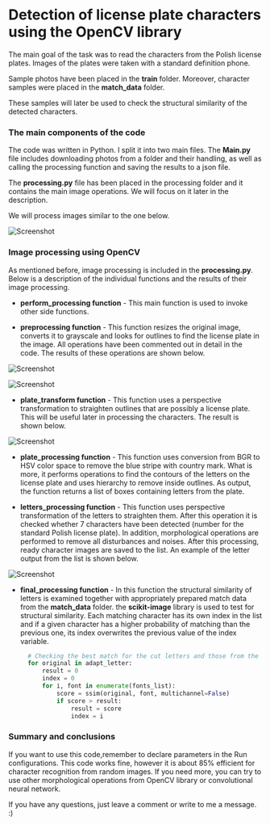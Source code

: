 # Detection of license plate characters using the OpenCV library 

The main goal of the task was to read the characters from the Polish license plates.
Images of the plates were taken with a standard definition phone. 

Sample photos have been placed in the **train** folder.
Moreover, character samples were placed in the **match_data** folder. 

These samples will later be used to check the structural similarity of the detected characters.


### The main components of the code

The code was written in Python. I split it into two main files. The **Main.py** file includes downloading photos from a folder and their handling, as well as calling the processing function and saving the results to a json file.

The **processing.py** file has been placed in the processing folder and it contains the main image operations. We will focus on it later in the description.

We will process images similar to the one below.

![Screenshot](https://github.com/KRoszyk/License_plates_OpenCV_project/blob/main/openCV__smaller_images/original.PNG)
### Image processing using OpenCV

As mentioned before, image processing is included in the **processing.py**. 
Below is a description of the individual functions and the results of their image processing.

- **perform_processing function** - This main function is used to invoke other side functions.

- **preprocessing function** - This function resizes the original image, converts it to grayscale and looks for outlines to find the license plate in the image. 
All operations have been commented out in detail in the code. The results of these operations are shown below.

![Screenshot](https://github.com/KRoszyk/License_plates_OpenCV_project/blob/main/openCV__smaller_images/resized_image.PNG)

![Screenshot](https://github.com/KRoszyk/License_plates_OpenCV_project/blob/main/openCV__smaller_images/outlines.PNG)

- **plate_transform function** - This function uses a perspective transformation to straighten outlines that are possibly a license plate. 
This will be useful later in processing the characters. The result is shown below.

![Screenshot](https://github.com/KRoszyk/License_plates_OpenCV_project/blob/main/openCV__smaller_images/trans_plate.PNG)

- **plate_processing function** - This function uses conversion from BGR to HSV color space to remove the blue stripe with country mark. What is more, it performs operations to find the contours of the letters on the license plate and uses hierarchy to remove inside outlines. As output, the function returns a list of boxes containing letters from the plate.

- **letters_processing function** - This function uses perspective transformation of the letters to straighten them.  After this operation it is checked whether 7 characters have been detected (number for the standard Polish license plate). In addition, morphological operations are performed to remove all disturbances and noises. After this processing, ready character images are saved to the list. An example of the letter output from the list is shown below. 

![Screenshot](https://github.com/KRoszyk/License_plates_OpenCV_project/blob/main/openCV__smaller_images/letter.PNG)

- **final_processing function** - In this function the structural similarity of letters is examined together with appropriately prepared match data from the **match_data** folder. the **scikit-image** library is used to test for structural similarity. Each matching character has its own index in the list and if a given character has a higher probability of matching than the previous one, its index overwrites the previous value of the index variable.

  ```python
    # Checking the best match for the cut letters and those from the reference list using the scikit-image library
    for original in adapt_letter:
        result = 0
        index = 0
        for i, font in enumerate(fonts_list):
            score = ssim(original, font, multichannel=False)
            if score > result:
                result = score
                index = i
    ```

### Summary and conclusions

If you want to use this code,remember to declare parameters in the Run configurations.
This code works fine, however it is about 85% efficient for character recognition from random images. If you need more, you can try to use other morphological operations from OpenCV library or convolutional neural network. 

If you have any questions, just leave a comment or write to me a message. :)
